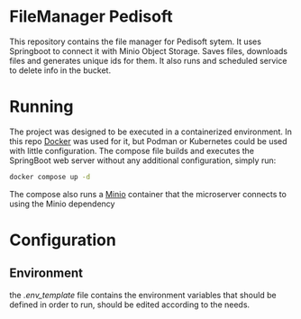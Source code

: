 # FileManager Pedisoft

This repository contains the file manager for Pedisoft sytem. It uses Springboot  to connect it with Minio Object Storage. Saves files, downloads files and generates unique ids for them. It also runs and scheduled service to delete info in the bucket.

# Running

The project was designed to be executed in a containerized environment. In this repo [Docker](https://www.docker.com/) was used for it, but Podman or Kubernetes could be used with little configuration. The compose file builds and executes the SpringBoot web server without any additional configuration, simply run:

```sh
docker compose up -d
```
The compose also runs a [Minio](https://min.io/) container that the microserver connects to using the Minio dependency 
# Configuration
## Environment
the *.env_template* file contains the environment variables that should be defined in order to run, should be edited according to the needs.
